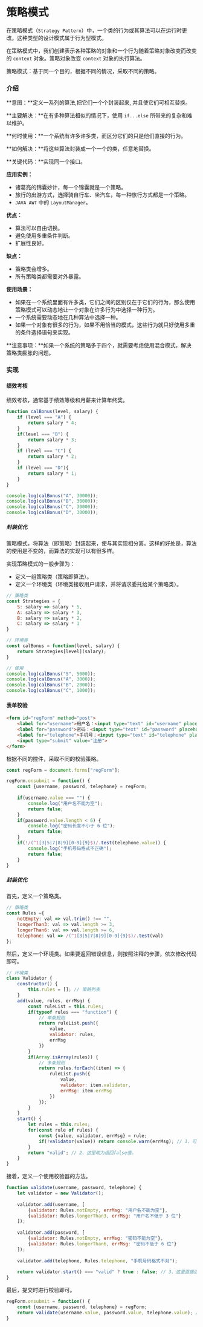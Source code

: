 # 策略模式

在策略模式（`Strategy Pattern`）中，一个类的行为或其算法可以在运行时更改。这种类型的设计模式属于行为型模式。

在策略模式中，我们创建表示各种策略的对象和一个行为随着策略对象改变而改变的 `context` 对象。策略对象改变 `context` 对象的执行算法。

策略模式：基于同一个目的，根据不同的情况，采取不同的策略。



### 介绍

**意图：**定义一系列的算法,把它们一个个封装起来, 并且使它们可相互替换。

**主要解决：**在有多种算法相似的情况下，使用 `if...else` 所带来的复杂和难以维护。

**何时使用：**一个系统有许多许多类，而区分它们的只是他们直接的行为。

**如何解决：**将这些算法封装成一个一个的类，任意地替换。

**关键代码：**实现同一个接口。

**应用实例：** 

- 诸葛亮的锦囊妙计，每一个锦囊就是一个策略。
- 旅行的出游方式，选择骑自行车、坐汽车，每一种旅行方式都是一个策略。
- `JAVA AWT` 中的 `LayoutManager`。

**优点：** 

- 算法可以自由切换。
- 避免使用多重条件判断。
- 扩展性良好。

**缺点：** 

- 策略类会增多。
- 所有策略类都需要对外暴露。

**使用场景：** 

- 如果在一个系统里面有许多类，它们之间的区别仅在于它们的行为，那么使用策略模式可以动态地让一个对象在许多行为中选择一种行为。
- 一个系统需要动态地在几种算法中选择一种。
- 如果一个对象有很多的行为，如果不用恰当的模式，这些行为就只好使用多重的条件选择语句来实现。

**注意事项：**如果一个系统的策略多于四个，就需要考虑使用混合模式，解决策略类膨胀的问题。



### 实现

#### 绩效考核

绩效考核，通常基于绩效等级和月薪来计算年终奖。

```js
function calBonus(level, salary) {
    if (level === "A") {
        return salary * 4;
    } 
    if(level === "B") {
        return salary * 3;
    }
    if (level === "C") {
        return salary * 2;
    }
    if (level === "D"){
        return salary * 1;
    }
}

console.log(calBonus("A", 30000));
console.log(calBonus("B", 30000));
console.log(calBonus("C", 30000));
console.log(calBonus("D", 30000));
```

##### 封装优化

策略模式，将算法（即策略）封装起来，使与其实现相分离。这样的好处是，算法的使用是不变的，而算法的实现可以有很多样。

实现策略模式的一般步骤为：

- 定义一组策略类（策略即算法）。
- 定义一个环境类（环境类接收用户请求，并将请求委托给某个策略类）。

```js
// 策略类
const Strategies = {
    S: salary => salary * 5,
    A: salary => salary * 3,
    B: salary => salary * 2,
    C: salary => salary * 1
}

// 环境类
const calBonus = function(level, salary) {
    return Strategies[level](salary);
}

// 使用
console.log(calBonus("S", 5000));
console.log(calBonus("A", 3000));
console.log(calBonus("B", 2000));
console.log(calBonus("C", 1000));
```

#### 表单校验

```html
<form id="regForm" method="post">
    <label for="username">用户名：<input type="text" id="username" placeholder="请输入用户名" /></label>
    <label for="password">密码：<input type="text" id="password" placeholder="请输入密码" /></label>
    <label for="telephone">手机号：<input type="text" id="telephone" placeholder="请输入手机号" /></label>
    <input type="submit" value="注册">
</form>
```

根据不同的控件，采取不同的校验策略。

```js
const regForm = document.forms["regForm"];

regForm.onsubmit = function() {
    const {username, password, telephone} = regForm;
    
    if(username.value === "") {
        console.log("用户名不能为空");
        return false;
    }
    if(password.value.length < 6) {
        console.log("密码长度不小于 6 位");
        return false;
    }
    if(!/(^1[3|5|7|8|9][0-9]{9}$)/.test(telephone.value)) {
        console.log("手机号码格式不正确");
        return false;
    }
}
```

##### 封装优化

首先，定义一个策略类。

```js
// 策略类
const Rules ={
    notEmpty: val => val.trim() !== "",
    longerThan3: val => val.length >= 3,
    longerThan6: val => val.length >= 6,
    telephone: val => /(^1[3|5|7|8|9][0-9]{9}$)/.test(val)
};
```

然后，定义一个环境类。如果要返回错误信息，则按照注释的步骤，依次修改代码即可。

```js
// 环境类
class Validator {
    constructor() {
        this.rules = []; // 策略列表
    }
    add(value, rules, errMsg) {
        const ruleList = this.rules;
        if(typeof rules === "function") {
            // 单条规则
            return ruleList.push({
                value,
                validator: rules,
                errMsg
            })
        }
        if(Array.isArray(rules)) {
            // 多条规则
            return rules.forEach((item) => {
                ruleList.push({
                    value,
                    validator: item.validator,
                    errMsg: item.errMsg
                })
            });
        }
    }
    start() {
        let rules = this.rules;
        for(const rule of rules) {
            const {value, validator, errMsg} = rule;
            if(!validator(value)) return console.warn(errMsg); // 1、可以选择返回错误信息
        }
        return "valid"; // 2、这里改为返回false值。
    }
}
```

接着，定义一个使用校验器的方法。

```js
function validate(username, password, telephone) {
    let validator = new Validator();
    
    validator.add(username, [
        {validator: Rules.notEmpty, errMsg: "用户名不能为空"},
        {validator: Rules.longerThan3, errMsg: "用户名不低于 3 位"}
    ]);
    
    validator.add(password, [
        {validator: Rules.notEmpty, errMsg: "密码不能为空"},
        {validator: Rules.longerThan6, errMsg: "密码不低于 6 位"}
    ]);
    
    validator.add(telephone, Rules.telephone, "手机号码格式不对");
    
    return validator.start() === "valid" ? true : false; // 3、这里直接返回调用结果
}
```

最后，提交时进行校验即可。

```js
regForm.onsubmit = function() {
    const {username, password, telephone} = regForm;
    return validate(username.value, password.value, telephone.value); // 4、校验失败，打印错误，阻止提交。
}
```

